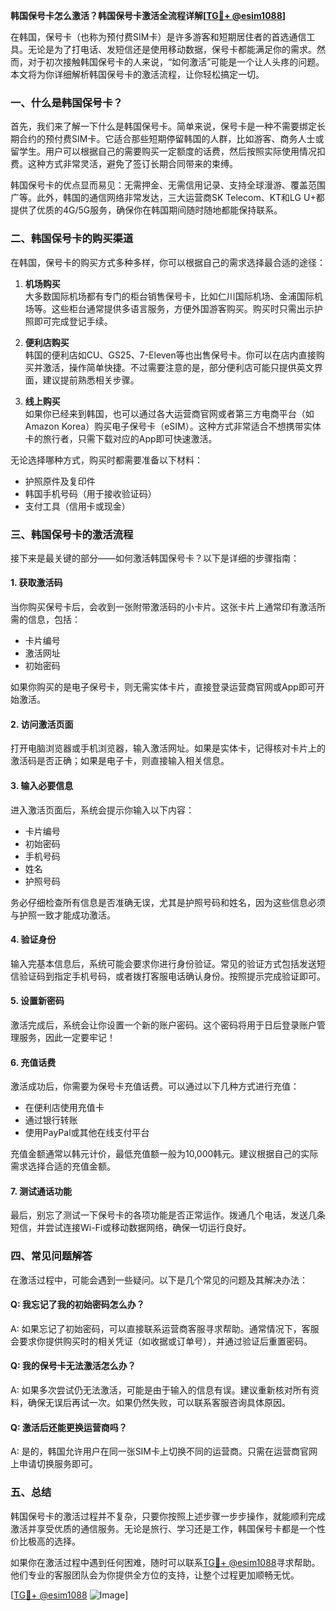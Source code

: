 **韩国保号卡怎么激活？韩国保号卡激活全流程详解[[TG💪+ @esim1088](https://t.me/s/esim1088)]**

在韩国，保号卡（也称为预付费SIM卡）是许多游客和短期居住者的首选通信工具。无论是为了打电话、发短信还是使用移动数据，保号卡都能满足你的需求。然而，对于初次接触韩国保号卡的人来说，“如何激活”可能是一个让人头疼的问题。本文将为你详细解析韩国保号卡的激活流程，让你轻松搞定一切。

### 一、什么是韩国保号卡？

首先，我们来了解一下什么是韩国保号卡。简单来说，保号卡是一种不需要绑定长期合约的预付费SIM卡。它适合那些短期停留韩国的人群，比如游客、商务人士或留学生。用户可以根据自己的需要购买一定额度的话费，然后按照实际使用情况扣费。这种方式非常灵活，避免了签订长期合同带来的束缚。

韩国保号卡的优点显而易见：无需押金、无需信用记录、支持全球漫游、覆盖范围广等。此外，韩国的通信网络非常发达，三大运营商SK Telecom、KT和LG U+都提供了优质的4G/5G服务，确保你在韩国期间随时随地都能保持联系。

### 二、韩国保号卡的购买渠道

在韩国，保号卡的购买方式多种多样，你可以根据自己的需求选择最合适的途径：

1. **机场购买**  
   大多数国际机场都有专门的柜台销售保号卡，比如仁川国际机场、金浦国际机场等。这些柜台通常提供多语言服务，方便外国游客购买。购买时只需出示护照即可完成登记手续。

2. **便利店购买**  
   韩国的便利店如CU、GS25、7-Eleven等也出售保号卡。你可以在店内直接购买并激活，操作简单快捷。不过需要注意的是，部分便利店可能只提供英文界面，建议提前熟悉相关步骤。

3. **线上购买**  
   如果你已经来到韩国，也可以通过各大运营商官网或者第三方电商平台（如Amazon Korea）购买电子保号卡（eSIM）。这种方式非常适合不想携带实体卡的旅行者，只需下载对应的App即可快速激活。

无论选择哪种方式，购买时都需要准备以下材料：
- 护照原件及复印件
- 韩国手机号码（用于接收验证码）
- 支付工具（信用卡或现金）

### 三、韩国保号卡的激活流程

接下来是最关键的部分——如何激活韩国保号卡？以下是详细的步骤指南：

#### 1. 获取激活码
当你购买保号卡后，会收到一张附带激活码的小卡片。这张卡片上通常印有激活所需的信息，包括：
- 卡片编号
- 激活网址
- 初始密码

如果你购买的是电子保号卡，则无需实体卡片，直接登录运营商官网或App即可开始激活。

#### 2. 访问激活页面
打开电脑浏览器或手机浏览器，输入激活网址。如果是实体卡，记得核对卡片上的激活码是否正确；如果是电子卡，则直接输入相关信息。

#### 3. 输入必要信息
进入激活页面后，系统会提示你输入以下内容：
- 卡片编号
- 初始密码
- 手机号码
- 姓名
- 护照号码

务必仔细检查所有信息是否准确无误，尤其是护照号码和姓名，因为这些信息必须与护照一致才能成功激活。

#### 4. 验证身份
输入完基本信息后，系统可能会要求你进行身份验证。常见的验证方式包括发送短信验证码到指定手机号码，或者拨打客服电话确认身份。按照提示完成验证即可。

#### 5. 设置新密码
激活完成后，系统会让你设置一个新的账户密码。这个密码将用于日后登录账户管理服务，因此一定要牢记！

#### 6. 充值话费
激活成功后，你需要为保号卡充值话费。可以通过以下几种方式进行充值：
- 在便利店使用充值卡
- 通过银行转账
- 使用PayPal或其他在线支付平台

充值金额通常以韩元计价，最低充值额一般为10,000韩元。建议根据自己的实际需求选择合适的充值金额。

#### 7. 测试通话功能
最后，别忘了测试一下保号卡的各项功能是否正常运作。拨通几个电话，发送几条短信，并尝试连接Wi-Fi或移动数据网络，确保一切运行良好。

### 四、常见问题解答

在激活过程中，可能会遇到一些疑问。以下是几个常见的问题及其解决办法：

#### Q: 我忘记了我的初始密码怎么办？
A: 如果忘记了初始密码，可以直接联系运营商客服寻求帮助。通常情况下，客服会要求你提供购买时的相关凭证（如收据或订单号），并通过验证后重置密码。

#### Q: 我的保号卡无法激活怎么办？
A: 如果多次尝试仍无法激活，可能是由于输入的信息有误。建议重新核对所有资料，确保无误后再试一次。如果仍然失败，可以联系客服咨询具体原因。

#### Q: 激活后还能更换运营商吗？
A: 是的，韩国允许用户在同一张SIM卡上切换不同的运营商。只需在运营商官网上申请切换服务即可。

### 五、总结

韩国保号卡的激活过程并不复杂，只要你按照上述步骤一步步操作，就能顺利完成激活并享受优质的通信服务。无论是旅行、学习还是工作，韩国保号卡都是一个性价比极高的选择。

如果你在激活过程中遇到任何困难，随时可以联系[TG💪+ @esim1088](https://t.me/s/esim1088)寻求帮助。他们专业的客服团队会为你提供全方位的支持，让整个过程更加顺畅无忧。

[[TG💪+ @esim1088](https://t.me/s/esim1088) ![Image](https://i.postimg.cc/4NQfJmqS/Snipaste-2025-05-13-00-14-12.png)]